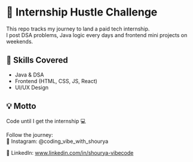 # 🚀 Internship Hustle Challenge

This repo tracks my journey to land a paid tech internship.  
I post DSA problems, Java logic every days and frontend mini projects  on weekends.

## 🔧 Skills Covered
- Java & DSA
- Frontend (HTML, CSS, JS, React)
- UI/UX Design

## 💡 Motto
Code until I get the internship 💻

Follow the journey:  
📸 Instagram: @coding_vibe_with_shourya

💼 LinkedIn: www.linkedin.com/in/shourya-vibecode

